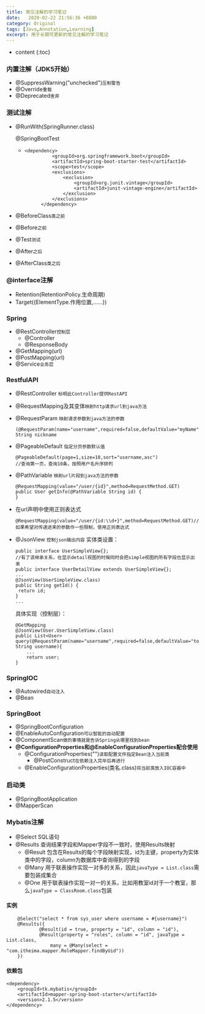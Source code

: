 ```yaml
---
title: 常见注解的学习笔记
date:  	2020-02-22 21:56:36 +0800
category: Original
tags: [Java,Annotation,Learning]
excerpt: 用于长期可更新的常见注解的学习笔记
---
```


* content
{:toc}

### 内置注解（JDK5开始）

* @SuppressWarning("unchecked")`压制警告`
* @Override`重载`
* @Deprecated`舍弃`

### 测试注解

* @RunWith(SpringRunner.class)

  @SpringBootTest

  * ```
    <dependency>
              <groupId>org.springframework.boot</groupId>
              <artifactId>spring-boot-starter-test</artifactId>
              <scope>test</scope>
              <exclusions>
                  <exclusion>
                      <groupId>org.junit.vintage</groupId>
                      <artifactId>junit-vintage-engine</artifactId>
                  </exclusion>
              </exclusions>
          </dependency>
    ```

* @BeforeClass`类之前`

* @Before`之前`

* @Test`测试`

* @After`之后`

* @AfterClass`类之后`

### @interface注解

* Retention(RetentionPolicy.生命周期)
* Target({ElementType.作用位置,……})

### Spring

* @RestController`控制层`
  * @Controller
  * @ResponseBody
* @GetMapping(url)
* @PostMapping(url)
* @Service`业务层`

### RestfulAPI

* @RestController `标明此Controller提供RestAPI`

* @RequestMapping及其变体`映射http请求url到java方法`

* @RequestParam `映射请求参数到java方法的参数`

  ```
  (@RequestParam(name="username",required=false,defaultValue="myName") String nickname
  ```

* @PageableDefault `指定分页参数默认值`

  ```
  @PageableDefault(page=1,size=10,sort="username,asc")
  //查询第一页，查询10条，按照用户名升序排列
  ```

* @PathVariable `映射url片段到java方法的参数`

  ```
  @RequestMapping(value="/user/{id}",method=RequestMethod.GET)
  public User getInfo(@PathVariable String id) {
  }
  ```

* 在url声明中使用正则表达式

  ```
  @RequestMapping(value="/user/{id:\\d+}",method=RequestMethod.GET)//如果希望对传递进来的参数作一些限制，使用正则表达式
  ```

* @JsonView `控制json输出内容`
  实体类设置：

  ```
  public interface UserSimpleView{};
  //有了该继承关系，在显示detail视图的时候同时会把simple视图的所有字段也显示出来
  public interface UserDetailView extends UserSimpleView{};
  ...
  @JsonView(UserSimpleView.class)
  public String getId() {
   return id;
  }
  ...
  ```

  具体实现（控制层）：

  ```
  @GetMapping
  @JsonView(User.UserSimpleView.class)
  public List<User> query(@RequestParam(name="username",required=false,defaultValue="tom") String username){
      ...
      return user;
  }
  ```

### SpringIOC

* @Autowired`自动注入`
* @Bean

### SpringBoot

* @SpringBootConfiguration
* @EnableAutoConfiguration`可以智能的自动配置`
* @ComponentScan`做的事情就是告诉Spring从哪里找到bean`
* **@ConfigurationProperties和@EnableConfigurationProperties配合使用**
  * @ConfigurationProperties("")`读取配置文件指定Bean注入当前类`
    * @PostConstruct`在依赖注入完毕后再进行`
  * @EnableConfigurationProperties(类名.class)`将当前类放入IOC容器中`

### 启动类

* @SpringBootApplication
* @MapperScan

### Mybatis注解

* @Select
  SQL语句
* @Results
  查询结果字段和Mapper字段不一致时，使用Results映射
  * @Result
    包含在Results的每个字段映射实现，id为主键，property为实体类中的字段，column为数据库中查询得到的字段
  * @Many
    用于联表操作实现一对多的关系，因此`javaType = List.class`需要包装成集合
  * @One
    用于联表操作实现一对一的关系，比如用教室id对于一个教室，那么`javaType = ClassRoom.class`包装

#### 实例

```
    @Select("select * from sys_user where username = #{username}")
    @Results({
            @Result(id = true, property = "id", column = "id"),
            @Result(property = "roles", column = "id", javaType = List.class,
                many = @Many(select = "com.itheima.mapper.RoleMapper.findByUid"))
    })
```

#### 依赖包

```
<dependency>
    <groupId>tk.mybatis</groupId>
    <artifactId>mapper-spring-boot-starter</artifactId>
    <version>2.1.5</version>
</dependency>
```
